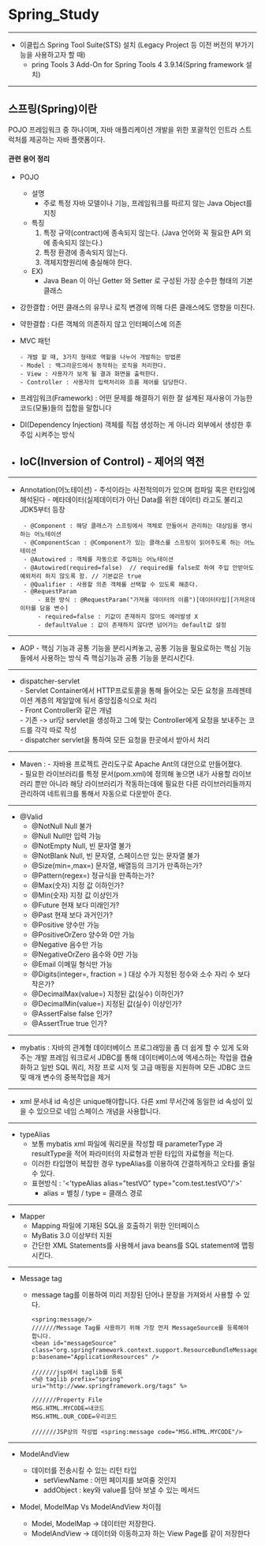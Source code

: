 # Spring_Study
***
- 이클립스 Spring Tool Suite(STS) 설치 (Legacy Project 등 이전 버전의 부가기능을 사용하고자 할 때)
  - pring Tools 3 Add-On for Spring Tools 4 3.9.14(Spring framework 설치)
---

## 스프링(Spring)이란
POJO 프레임워크 중 하나이며, 자바 애플리케이션 개발을 위한 포괄적인 인트라 스트럭처를 제공하는 자바 플랫폼이다. 

#### 관련 용어 정리


- POJO
  - 설명
    - 주로 특정 자바 모델이나 기능, 프레임워크를 따르지  않는 Java Object를 지칭
  - 특징
    1. 특정 규약(contract)에 종속되지 않는다. (Java 언어와 꼭 필요한 API 외에 종속되지 않는다.)
    2. 특정 환경에 종속되지 않는다.
    3. 객체지향원리에 충실해야 한다.
  - EX)
    - Java Bean 이 아닌 Getter 와 Setter 로 구성된 가장 순수한 형태의 기본 클래스

- 강한결합 : 어떤 클래스의 유무나 로직 변경에 의해 다른 클래스에도 영향을 미친다.
- 약한결합 : 다른 객체의 의존하지 않고 인터페이스에 의존

- MVC 패턴
 
      - 개발 할 때, 3가지 형태로 역할을 나누어 개발하는 방법론
      - Model : 백그라운드에서 동작하는 로직을 처리한다.
      - View : 사용자가 보게 될 결과 화면을 출력한다.
      - Controller : 사용자의 입력처리와 흐름 제어를 담당한다.
- 프레임워크(Framework) : 어떤 문제를 해결하기 위한 잘 설계된 재사용이 가능한 코드(모듈)들의 집합을 말합니다
- DI(Dependency Injection)
      객체를 직접 생성하는 게 아니라 외부에서 생성한 후 주입 시켜주는 방식
      
- IoC(Inversion of Control) - 제어의 역전
  - 
      

***

- Annotation(어노테이션)
      - 주석이라는 사전적의미가 있으며 컴파일 혹은 런타임에 해석된다
      - 메타데이터(실제데이터가 아닌 Data를 위한 데이터) 라고도 불리고 JDK5부터 등장
      
       - @Component : 해당 클래스가 스프링에서 객체로 만들어서 관리하는 대상임을 명시하는 어노테이션
       - @ComponentScan : @Component가 있는 클래스를 스프링이 읽어주도록 하는 어노테이션
       - @Autowired : 객체를 자동으로 주입하는 어노테이션
       - @Autowired(required=false)  // required를 false로 하여 주입 안받아도 예외처리 하지 않도록 함. // 기본값은 true
       - @Qualifier : 사용할 의존 객체를 선택할 수 있도록 해준다.
       - @RequestParam
           - 표현 방식 : @RequestParam("가져올 데이터의 이름")[데이터타입][가져온데이터를 담을 변수]
           - required=false : 키값이 존재하지 않아도 에러발생 X
           - defaultValue : 값이 존재하지 않다면 넘어가는 default값 설정

***

- AOP
      - 핵심 기능과 공통 기능을 분리시켜놓고, 공통 기능을 필요로하는 핵심 기능들에서 사용하는 방식
      즉 핵심기능과 공통 기능을 분리시킨다.
***

- dispatcher-servlet <br>
      - Servlet Container에서 HTTP프로토콜을 통해 들어오는 모든 요청을 프레젠테이션 계층의 제일앞에 둬서 중앙집중식으로 처리 <br>
            - Front Controller와 같은 개념<br>
            - 기존 -> url당 servlet을 생성하고 그에 맞는 Controller에게 요청을 보내주는 코드를 각각 따로 작성<br>
            - dispatcher servlet을 통하여 모든 요청을 한곳에서 받아서 처리<br>

***

- Maven : - 자바용 프로젝트 관리도구로 Apache Ant의 대안으로 만들어졌다.<br>
          - 필요한 라이브러리를 특정 문서(pom.xml)에 정의해 놓으면 내가 사용할 라이브러리 뿐만 아니라 해당 라이브러리가 작동하는데에 필요한 다른 라이브러리들까지 관리하여 네트워크를             통해서 자동으로 다운받아 준다.
         
***

- @Valid 
  - @NotNull	Null 불가
  - @Null	Null만 입력 가능
  - @NotEmpty	Null, 빈 문자열 불가
  - @NotBlank	Null, 빈 문자열, 스페이스만 있는 문자열 불가
  - @Size(min=,max=)	문자열, 배열등의 크기가 만족하는가?
  - @Pattern(regex=)	정규식을 만족하는가?
  - @Max(숫자)	지정 값 이하인가?
  - @Min(숫자)	지정 값 이상인가
  - @Future	현재 보다 미래인가?
  - @Past	현재 보다 과거인가?
  - @Positive	양수만 가능
  - @PositiveOrZero	양수와 0만 가능
  - @Negative	음수만 가능
  - @NegativeOrZero	음수와 0만 가능
  - @Email	이메일 형식만 가능
  - @Digits(integer=, fraction = )	대상 수가 지정된 정수와 소수 자리 수 보다 작은가?
  - @DecimalMax(value=) 	지정된 값(실수) 이하인가?
  - @DecimalMin(value=)	지정된 값(실수) 이상인가?
  - @AssertFalse	false 인가?
  - @AssertTrue	true 인가?

***

- mybatis : 자바의 관계형 데이터베이스 프로그래밍을 좀 더 쉽게 할 수 있게 도와 주는 개발 프레임 워크로서 JDBC를 통해 데이터베이스에 엑세스하는 작업을 캡슐화하고 일반 SQL 쿼리, 저장 프로 시저 및 고급 매핑을 지원하며 모든 JDBC 코드 및 매개 변수의 중복작업을 제거 
***
- xml 문서내 id 속성은 unique해야합니다.
다른 xml 무서간에 동일한 id 속성이 있을 수 있으므로
네임 스페이스 개념을 사용합니다.
***
- typeAlias
  - 보통 mybatis xml 파일에 쿼리문을 작성할 때 parameterType 과 resultType을 적어 파라미터의 자료형과 반환 타입의 자료형을 적는다.
  - 이러한 타입명이 복잡한 경우 typeAlias를 이용하여 간결하게하고 오타를 줄일수 있다.
  - 표현방식 : '<'typeAlias alias="testVO" type="com.test.testVO"/'>'
    - alias = 별칭 / type = 클래스 경로
***
- Mapper
  - Mapping 파일에 기재된 SQL을 호출하기 위한 인터페이스
  - MyBatis 3.0 이상부터 지원
  - 간단한 XML Statements를 사용해서 java beans를 SQL statement에 맵핑시킨다.
 
 ***
- Message tag
  - message tag를 이용하여 미리 저장된 단어나 문장을 가져와서 사용할 수 있다.
      
        <spring:message/>
        ///////Message Tag를 사용하기 위해 가장 먼저 MessageSource를 등록해야 합니다.
        <bean id="messageSource" class="org.springframework.context.support.ResourceBundleMessageSource" p:basename="ApplicationResources" />

        ///////jsp에서 taglib를 등록
        <%@ taglib prefix="spring" uri="http://www.springframework.org/tags" %>

        ///////Property File
        MSG.HTML.MYCODE=내코드
        MSG.HTML.OUR_CODE=우리코드

        ///////JSP상의 작성법 <spring:message code="MSG.HTML.MYCODE"/>

***
- ModelAndView
  - 데이터를 전송시킬 수 있는 리턴 타입
    - setViewName : 어떤 페이지를 보여줄 것인지
    - addObject : key와 value를 담아 보낼 수 있는 메서드

- Model, ModelMap Vs ModelAndView 차이점
  - Model, ModelMap -> 데이터만 저장한다.
  - ModelAndView -> 데이터와 이동하고자 하는 View Page를 같이 저장한다


